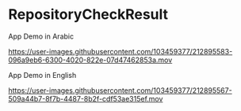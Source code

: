 # RepositoryCheckResult

App Demo in  Arabic 

https://user-images.githubusercontent.com/103459377/212895583-096a9eb6-6300-4020-822e-07d47462853a.mov


App Demo in English 

https://user-images.githubusercontent.com/103459377/212895567-509a44b7-8f7b-4487-8b2f-cdf53ae315ef.mov




